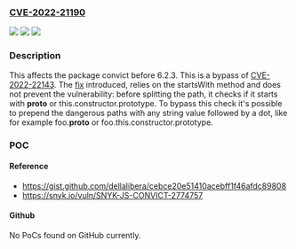 ### [CVE-2022-21190](https://cve.mitre.org/cgi-bin/cvename.cgi?name=CVE-2022-21190)
![](https://img.shields.io/static/v1?label=Product&message=convict&color=blue)
![](https://img.shields.io/static/v1?label=Version&message=%3C%206.2.3%20&color=brighgreen)
![](https://img.shields.io/static/v1?label=Vulnerability&message=Prototype%20Pollution&color=brighgreen)

### Description

This affects the package convict before 6.2.3. This is a bypass of [CVE-2022-22143](https://security.snyk.io/vuln/SNYK-JS-CONVICT-2340604). The [fix](https://github.com/mozilla/node-convict/commit/3b86be087d8f14681a9c889d45da7fe3ad9cd880) introduced, relies on the startsWith method and does not prevent the vulnerability: before splitting the path, it checks if it starts with __proto__ or this.constructor.prototype. To bypass this check it's possible to prepend the dangerous paths with any string value followed by a dot, like for example foo.__proto__ or foo.this.constructor.prototype.

### POC

#### Reference
- https://gist.github.com/dellalibera/cebce20e51410acebff1f46afdc89808
- https://snyk.io/vuln/SNYK-JS-CONVICT-2774757

#### Github
No PoCs found on GitHub currently.

